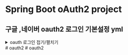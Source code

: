 ﻿# Spring Boot oAuth2 project 
## 구글 ,네이버 oauth2 로그인 기본설정 yml
<details>
    <summary> oauth 로그인 접기/펼치기</summary>

````
application-oauth2.yml

spring:
  security:
    oauth2:
      client:
        registration:
          google:
            clientId: 
            clientSecret: 
            scope: email, profile

          naver:
            client-id: 
            client-secret: 
            redirect-uri: "http://localhost:8095/login/oauth2/code/naver"
            authorization-grant-type: authorization_code
            scope: email, nickname
            client-name: Naver

        provider:
          naver:
            authorization-uri: https://nid.naver.com/oauth2.0/authorize
            token-uri: https://nid.naver.com/oauth2.0/token
            user-info-uri: https://openapi.naver.com/v1/nid/me
            user-name-attribute: response

````

</details>
# oauth2
# oauth2
